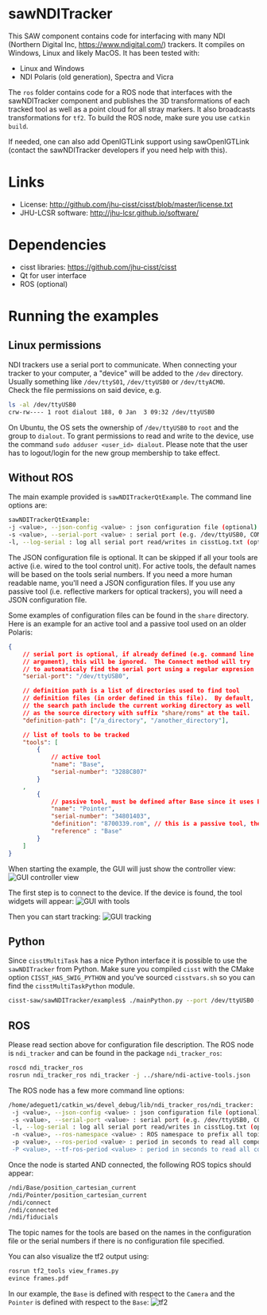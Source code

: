 # sawNDITracker

This SAW component contains code for interfacing with many NDI (Northern Digital Inc, https://www.ndigital.com/) trackers. 
It compiles on Windows, Linux and likely MacOS.  It has been tested with:
  * Linux and Windows
  * NDI Polaris (old generation), Spectra and Vicra

The `ros` folder contains code for a ROS node that interfaces with the sawNDITracker component
and publishes the 3D transformations of each tracked tool as well as a point cloud for all stray 
markers.  It also broadcasts transformations for `tf2`.  To build the ROS node, make sure you use `catkin build`.

If needed, one can also add OpenIGTLink support using sawOpenIGTLink (contact the sawNDITracker developers 
if you need help with this).

# Links
 * License: http://github.com/jhu-cisst/cisst/blob/master/license.txt
 * JHU-LCSR software: http://jhu-lcsr.github.io/software/

# Dependencies
 * cisst libraries: https://github.com/jhu-cisst/cisst
 * Qt for user interface
 * ROS (optional)
 
# Running the examples
 
## Linux permissions
 
NDI trackers use a serial port to communicate.  When connecting your tracker to your computer, a "device" will be added
to the `/dev` directory.   Usually something like `/dev/ttyS01`, `/dev/ttyUSB0` or `/dev/ttyACM0`.  
Check the file permissions on said device, e.g.
```sh
ls -al /dev/ttyUSB0 
crw-rw---- 1 root dialout 188, 0 Jan  3 09:32 /dev/ttyUSB0
```
On Ubuntu, the OS sets the ownership of `/dev/ttyUSB0` to `root` and the group to `dialout`.   To grant permissions to 
read and write to the device, use the command `sudo adduser <user_id> dialout`.   Please note that the user has to 
logout/login for the new group membership to take effect.
 
## Without ROS
 
The main example provided is `sawNDITrackerQtExample`.  The command line options are:
```sh
sawNDITrackerQtExample:
-j <value>, --json-config <value> : json configuration file (optional)
-s <value>, --serial-port <value> : serial port (e.g. /dev/ttyUSB0, COM...) (optional)
-l, --log-serial : log all serial port read/writes in cisstLog.txt (optional)
```

The JSON configuration file is optional.  It can be skipped if all your tools are active (i.e. wired to the tool control
unit).  For active tools, the default names will be based on the tools serial numbers.   If you need a more human readable name, you'll need a JSON configuration files.  If you use any passive tool (i.e. reflective markers for optical trackers), you will need a JSON configuration file.

Some examples of configuration files can be found in the `share` directory.  Here is an example for an active tool and a passive tool used on an older Polaris:
```json
{
    // serial port is optional, if already defined (e.g. command line
    // argument), this will be ignored.  The Connect method will try
    // to automaticaly find the serial port using a regular expresion
    "serial-port": "/dev/ttyUSB0",

    // definition path is a list of directories used to find tool
    // definition files (in order defined in this file).  By default,
    // the search path include the current working directory as well
    // as the source directory with suffix "share/roms" at the tail.
    "definition-path": ["/a_directory", "/another_directory"],

    // list of tools to be tracked
    "tools": [
        {
            // active tool
            "name": "Base",
            "serial-number": "3288C807"
        }
	,
        {
            // passive tool, must be defined after Base since it uses Base as reference frame
            "name": "Pointer",
            "serial-number": "34801403",
            "definition": "8700339.rom", // this is a passive tool, the definition has to be provided
            "reference" : "Base"
        }
    ]
}
```

When starting the example, the GUI will just show the controller view:
![GUI controller view](doc/gui-on-start.png "GUI on start, controller view")

The first step is to connect to the device.   If the device is found, the tool widgets will appear:
![GUI with tools](doc/gui-after-connect.png "GUI after connection, tools widgets should appear")

Then you can start tracking:
![GUI tracking](doc/gui-tracking.png "GUI tracking, when visible the timestamp should turn green")

## Python

Since `cisstMultiTask` has a nice Python interface it is possible to use the `sawNDITracker` from Python.  Make sure you compiled `cisst` with the CMake option `CISST_HAS_SWIG_PYTHON` and you've sourced `cisstvars.sh` so you can find the `cisstMultiTaskPython` module.

```sh
cisst-saw/sawNDITracker/examples$ ./mainPython.py --port /dev/ttyUSB0 --json ../share/ndi-active-tools.json
```

## ROS

Please read section above for configuration file description.  The ROS node is `ndi_tracker` and can be found in the package `ndi_tracker_ros`:
```sh
roscd ndi_tracker_ros
rosrun ndi_tracker_ros ndi_tracker -j ../share/ndi-active-tools.json 
```

The ROS node has a few more command line options:
```sh
/home/adeguet1/catkin_ws/devel_debug/lib/ndi_tracker_ros/ndi_tracker:
 -j <value>, --json-config <value> : json configuration file (optional)
 -s <value>, --serial-port <value> : serial port (e.g. /dev/ttyUSB0, COM...) (optional)
 -l, --log-serial : log all serial port read/writes in cisstLog.txt (optional)
 -n <value>, --ros-namespace <value> : ROS namespace to prefix all topics, must have start and end "/" (default /ndi/) (optional)
 -p <value>, --ros-period <value> : period in seconds to read all components and publish (default 0.02, 20 ms, 50Hz).  There is no point to have a period higher than the tracker's period (optional)
 -P <value>, --tf-ros-period <value> : period in seconds to read all components and broadcast tf2 (default 0.02, 20 ms, 50Hz).  There is no point to have a period higher than the tracker's period (optional)
```

Once the node is started AND connected, the following ROS topics should appear:
```sh
/ndi/Base/position_cartesian_current
/ndi/Pointer/position_cartesian_current
/ndi/connect
/ndi/connected
/ndi/fiducials
```

The topic names for the tools are based on the names in the configuration file or the serial numbers if there is no configuration file specified.

You can also visualize the tf2 output using:
```sh
rosrun tf2_tools view_frames.py
evince frames.pdf 
```

In our example, the `Base` is defined with respect to the `Camera` and the `Pointer` is defined with respect to the `Base`:
![tf2](doc/frames.png "tf2")



